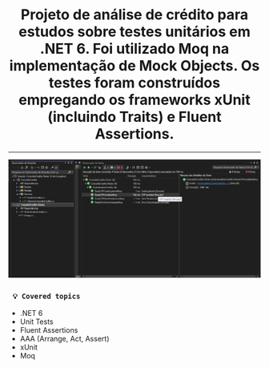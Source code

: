 <h1 align="center"><strong>Projeto de análise de crédito para estudos sobre testes unitários em .NET 6. Foi utilizado Moq na implementação de Mock Objects. Os testes foram construídos empregando os frameworks xUnit (incluindo Traits) e Fluent Assertions.</strong></h1>

<hr/>

<p align="center">
    <img src="/Img/testes-unitarios.png" alt="Executando testes unitários" title="Executando testes unitários">
</p> 

### ` 💡 Covered topics`
* .NET 6
* Unit Tests
* Fluent Assertions
* AAA (Arrange, Act, Assert)
* xUnit
* Moq



